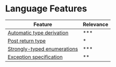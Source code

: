 # Language Features

| Feature                                         | Relevance |
|-------------------------------------------------|-----------|
| [Automatic type derivation](./2.1-auto-type)    | ***       | 
| [Post return type](./2.2-post-return-type)      | *         | 
| [Strongly-typed enumerations](./2.3-typed-enum) | ***       | 
| [Exception specification](./2.4-exception-spec) | **        | 
